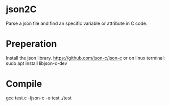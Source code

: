 # json2C
Parse a json file and find an specific variable or attribute in C code.

# Preperation
Install the json library.
https://github.com/json-c/json-c
or on linux terminal:
sudo apt install libjson-c-dev

# Compile
gcc test.c -ljson-c -o test
./test
